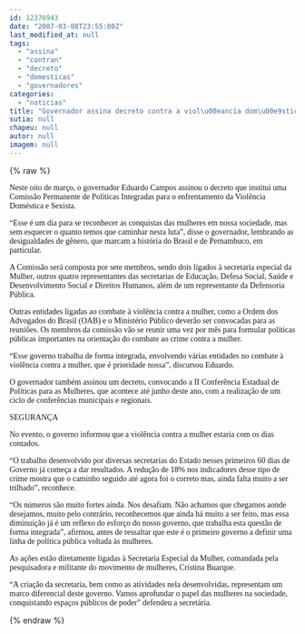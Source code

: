 ```yaml
---
id: 12376943
date: "2007-03-08T23:55:00Z"
last_modified_at: null
tags:
  - "assina"
  - "contran"
  - "decreto"
  - "domesticas"
  - "governadores"
categories:
  - "noticias"
title: "Governador assina decreto contra a viol\u00eancia dom\u00e9stica "
sutia: null
chapeu: null
autor: null
imagem: null
---
```

{% raw %}
<p><P><FONT face=Verdana>Neste oito de março, o governador Eduardo Campos assinou o decreto que institui uma Comissão Permanente de Políticas Integradas para o enfrentamento da Violência Doméstica e Sexista. </FONT></P></p>
<p><P><FONT face=Verdana>“Esse é um dia para se reconhecer as conquistas das mulheres em nossa sociedade, mas sem esquecer o quanto temos que caminhar nesta luta”, disse o governador, lembrando as desigualdades de gênero, que marcam a história do Brasil e de Pernambuco, em particular. </FONT></P></p>
<p><P><FONT face=Verdana>A Comissão será composta por sete membros, sendo dois ligados à secretaria especial da Mulher, outros quatro representantes das secretarias de Educação, Defesa Social, Saúde e Desenvolvimento Social e Direitos Humanos, além de um representante da Defensoria Pública.</FONT></P></p>
<p><P><FONT face=Verdana>Outras entidades ligadas ao combate à violência contra a mulher, como a Ordem dos Advogados do Brasil (OAB) e o Ministério Público deverão ser convocadas para as reuniões. Os membros da comissão vão se reunir uma vez por mês para formular políticas públicas importantes na orientação do combate ao crime contra a mulher.</FONT></P></p>
<p><P><FONT face=Verdana>“Esse governo trabalha de forma integrada, envolvendo várias entidades no combate à violência contra a mulher, que é prioridade nossa”, discursou Eduardo. </FONT></P></p>
<p><P><FONT face=Verdana>O governador também assinou um decreto, convocando a II Conferência Estadual de Políticas para as Mulheres, que acontece até junho deste ano, com a realização de um ciclo de conferências municipais e regionais. </FONT></P></p>
<p><P><FONT face=Verdana>SEGURANÇA</FONT></P></p>
<p><P><FONT face=Verdana>No evento, o governo informou que a violência contra a mulher estaria com os dias contados. </FONT></P></p>
<p><P><FONT face=Verdana>“O trabalho desenvolvido por diversas secretarias do Estado nesses primeiros 60 dias de Governo já começa a dar resultados. A redução de 18% nos indicadores desse tipo de crime mostra que o caminho seguido até agora foi o correto mas, ainda falta muito a ser trilhado”, reconhece. </FONT></P></p>
<p><P><FONT face=Verdana>“Os números são muito fortes ainda. Nos desafiam. Não achamos que chegamos aonde desejamos, muito pelo contrário, reconhecemos que ainda há muito a ser feito, mas essa diminuição já é um reflexo do esforço do nosso governo, que trabalha esta questão de forma integrada”, afirmou, antes de ressaltar que este é o primeiro governo a definir uma linha de política pública voltada às mulheres. </FONT></P></p>
<p><P><FONT face=Verdana>As ações estão diretamente ligadas à Secretaria Especial da Mulher, comandada pela pesquisadora e militante do movimento de mulheres, Cristina Buarque. </FONT></P></p>
<p><P><FONT face=Verdana>“A criação da secretaria, bem como as atividades nela desenvolvidas, representam um marco diferencial deste governo. Vamos aprofundar o papel das mulheres na sociedade, conquistando espaços públicos de poder” defendeu a secretária.</FONT></P> </p>
{% endraw %}